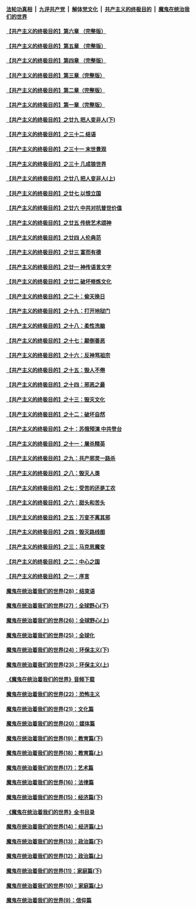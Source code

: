 ####  [法轮功真相](../../../../basic/blob/master/README.md?t=06022101) &nbsp;|&nbsp; [九评共产党](../../../../9ping.md/blob/master/README.md?t=06022101) &nbsp;|&nbsp; [解体党文化](../../../../jtdwh.md/blob/master/README.md?t=06022101)  &nbsp;|&nbsp; [共产主义的终极目的](../../../../gczydzjmd.md/blob/master/README.md?t=06022101) &nbsp;|&nbsp; [魔鬼在统治我们的世界](../../../../mgztzwmdsj.md/blob/master/README.md?t=06022101) 

#### [【共产主义的终极目的】第六章 （完整版）](../pages/nsc422/n11428913.md?t=06022101) 

#### [【共产主义的终极目的】第五章 （完整版）](../pages/nsc422/n11428912.md?t=06022101) 

#### [【共产主义的终极目的】第四章 （完整版）](../pages/nsc422/n11428907.md?t=06022101) 

#### [【共产主义的终极目的】第三章（完整版）](../pages/nsc422/n11428848.md?t=06022101) 

#### [【共产主义的终极目的】第二章（完整版）](../pages/nsc422/n11428831.md?t=06022101) 

#### [【共产主义的终极目的】第一章（完整版）](../pages/nsc422/n11417651.md?t=06022101) 

#### [【共产主义的终极目的】之廿九 把人变非人(下)](../pages/nsc422/n11344140.md?t=06022101) 

#### [【共产主义的终极目的】之三十二 结语](../pages/nsc422/n11360535.md?t=06022101) 

#### [【共产主义的终极目的】之三十一 末世景观](../pages/nsc422/n11351129.md?t=06022101) 

#### [【共产主义的终极目的】之三十 几成狼世界](../pages/nsc422/n11348280.md?t=06022101) 

#### [【共产主义的终极目的】之廿八 把人变非人(上)](../pages/nsc422/n11340492.md?t=06022101) 

#### [【共产主义的终极目的】之廿七 以恨立国](../pages/nsc422/n11336944.md?t=06022101) 

#### [【共产主义的终极目的】之廿六 中共对抗普世价值](../pages/nsc422/n11324785.md?t=06022101) 

#### [【共产主义的终极目的】之廿五 传统艺术颂神](../pages/nsc422/n11296396.md?t=06022101) 

#### [【共产主义的终极目的】之廿四 人伦典范](../pages/nsc422/n11296397.md?t=06022101) 

#### [【共产主义的终极目的】之廿三 富而有德](../pages/nsc422/n11283598.md?t=06022101) 

#### [【共产主义的终极目的】之廿一 神传语言文字](../pages/nsc422/n11263265.md?t=06022101) 

#### [【共产主义的终极目的】之廿二 破坏修炼文化](../pages/nsc422/n11245728.md?t=06022101) 

#### [【共产主义的终极目的】之二十：偷天换日](../pages/nsc422/n11238846.md?t=06022101) 

#### [【共产主义的终极目的】之十九：打开地狱门](../pages/nsc422/n11206376.md?t=06022101) 

#### [【共产主义的终极目的】之十八：柔性洗脑](../pages/nsc422/n11199994.md?t=06022101) 

#### [【共产主义的终极目的】之十七：颠倒善恶](../pages/nsc422/n11179782.md?t=06022101) 

#### [【共产主义的终极目的】之十六：反神骂祖宗](../pages/nsc422/n11166798.md?t=06022101) 

#### [【共产主义的终极目的】之十五：毁人不倦](../pages/nsc422/n11166792.md?t=06022101) 

#### [【共产主义的终极目的】之十四：邪恶之最](../pages/nsc422/n11150249.md?t=06022101) 

#### [【共产主义的终极目的】之十三：毁灭文化](../pages/nsc422/n11135227.md?t=06022101) 

#### [【共产主义的终极目的】之十二：破坏自然](../pages/nsc422/n11135214.md?t=06022101) 

#### [【共产主义的终极目的】之十：苏俄预演 中共登台](../pages/nsc422/n11118424.md?t=06022101) 

#### [【共产主义的终极目的】之十一：屠杀精英](../pages/nsc422/n11118442.md?t=06022101) 

#### [【共产主义的终极目的】之九：共产邪灵一路杀](../pages/nsc422/n11114139.md?t=06022101) 

#### [【共产主义的终极目的】之八：毁灭人类](../pages/nsc422/n11108503.md?t=06022101) 

#### [【共产主义的终极目的】之七：受苦的还是工农](../pages/nsc422/n11101809.md?t=06022101) 

#### [【共产主义的终极目的】之六：甜头和苦头](../pages/nsc422/n11096971.md?t=06022101) 

#### [【共产主义的终极目的】之五：万变不离其邪](../pages/nsc422/n11091285.md?t=06022101) 

#### [【共产主义的终极目的】之四：毁灭路线图](../pages/nsc422/n11086284.md?t=06022101) 

#### [【共产主义的终极目的】之三：马克思魔变](../pages/nsc422/n11061941.md?t=06022101) 

#### [【共产主义的终极目的】之二：中心之国](../pages/nsc422/n11047728.md?t=06022101) 

#### [【共产主义的终极目的】之一：序言](../pages/nsc422/n11086077.md?t=06022101) 

#### [魔鬼在统治着我们的世界(28)：结束语](../pages/nsc422/n10936246.md?t=06022101) 

#### [魔鬼在统治着我们的世界(27)：全球野心(下)](../pages/nsc422/n10928319.md?t=06022101) 

#### [魔鬼在统治着我们的世界(26)：全球野心(上)](../pages/nsc422/n10900318.md?t=06022101) 

#### [魔鬼在统治着我们的世界(25)：全球化](../pages/nsc422/n10788205.md?t=06022101) 

#### [魔鬼在统治着我们的世界(24)：环保主义(下)](../pages/nsc422/n10695307.md?t=06022101) 

#### [魔鬼在统治着我们的世界(23)：环保主义(上)](../pages/nsc422/n10688613.md?t=06022101) 

#### [《魔鬼在统治着我们的世界》音频下载](../pages/nsc422/n10635553.md?t=06022101) 

#### [魔鬼在统治着我们的世界(22)：恐怖主义](../pages/nsc422/n10614727.md?t=06022101) 

#### [魔鬼在统治着我们的世界(21)：文化篇](../pages/nsc422/n10597706.md?t=06022101) 

#### [魔鬼在统治着我们的世界(20)：媒体篇](../pages/nsc422/n10586579.md?t=06022101) 

#### [魔鬼在统治着我们的世界(19)：教育篇(下)](../pages/nsc422/n10564808.md?t=06022101) 

#### [魔鬼在统治着我们的世界(18)：教育篇(上)](../pages/nsc422/n10526970.md?t=06022101) 

#### [魔鬼在统治着我们的世界(17)：艺术篇](../pages/nsc422/n10499093.md?t=06022101) 

#### [魔鬼在统治着我们的世界(16)：法律篇](../pages/nsc422/n10485969.md?t=06022101) 

#### [魔鬼在统治着我们的世界(15)：经济篇(下)](../pages/nsc422/n10469975.md?t=06022101) 

#### [《魔鬼在统治着我们的世界》全书目录](../pages/nsc422/n10464261.md?t=06022101) 

#### [魔鬼在统治着我们的世界(14)：经济篇(上)](../pages/nsc422/n10457370.md?t=06022101) 

#### [魔鬼在统治着我们的世界(13)：政治篇(下)](../pages/nsc422/n10448270.md?t=06022101) 

#### [魔鬼在统治着我们的世界(12)：政治篇(上)](../pages/nsc422/n10444576.md?t=06022101) 

#### [魔鬼在统治着我们的世界(11)：家庭篇(下)](../pages/nsc422/n10440961.md?t=06022101) 

#### [魔鬼在统治着我们的世界(10)：家庭篇(上)](../pages/nsc422/n10435448.md?t=06022101) 

#### [魔鬼在统治着我们的世界(9)：信仰篇](../pages/nsc422/n10432159.md?t=06022101) 

